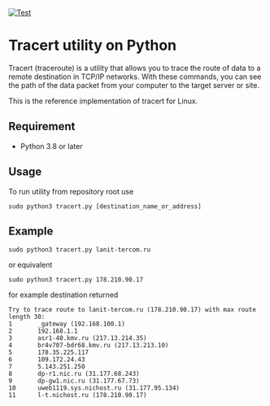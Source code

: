 [![Test](https://github.com/kznts9v-1lya/tracert/actions/workflows/test.yml/badge.svg)](https://github.com/kznts9v-1lya/tracert/actions/workflows/test.yml)

# Tracert utility on Python

Tracert (traceroute) is a utility that allows you to trace the route of data to a remote destination in TCP/IP networks.
With these commands, you can see the path of the data packet from your computer to the target server or site.

This is the reference implementation of tracert for Linux.

## Requirement

- Python 3.8 or later

## Usage

To run utility from repository root use

```
sudo python3 tracert.py [destination_name_or_address]
```

## Example

```
sudo python3 tracert.py lanit-tercom.ru
```

or equivalent

```
sudo python3 tracert.py 178.210.90.17
```

for example destination returned

```
Try to trace route to lanit-tercom.ru (178.210.90.17) with max route length 30:
1       _gateway (192.168.100.1)
2       192.168.1.1
3       asr1-40.kmv.ru (217.13.214.35)
4       br4v707-bdr68.kmv.ru (217.13.213.10)
5       178.35.225.117
6       109.172.24.43
7       5.143.251.250
8       dp-r1.nic.ru (31.177.68.243)
9       dp-gw1.nic.ru (31.177.67.73)
10      uweb1119.sys.nichost.ru (31.177.95.134)
11      l-t.nichost.ru (178.210.90.17)
```

